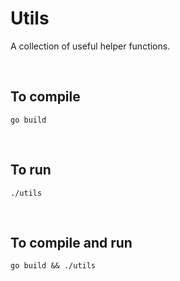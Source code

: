 # Utils

A collection of useful helper functions.

<br>

## To compile

```
go build
```

<br>

## To run

```
./utils
```

<br>

## To compile and run

```
go build && ./utils
```